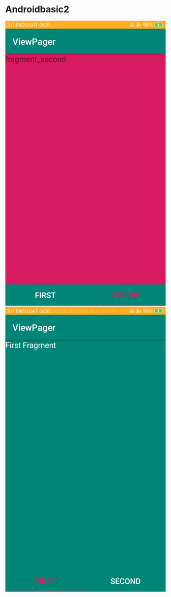 # Androidbasic2
![alt text](https://github.com/cahyaamirtha/Androidbasic2/blob/master/viewpager%20(1).png)
![alt text](https://github.com/cahyaamirtha/Androidbasic2/blob/master/viewpager%20(2).png)
